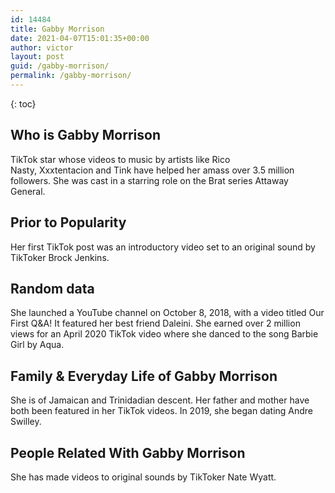 ```yaml
---
id: 14484
title: Gabby Morrison
date: 2021-04-07T15:01:35+00:00
author: victor
layout: post
guid: /gabby-morrison/
permalink: /gabby-morrison/
---
```



{: toc}


## Who is Gabby Morrison



TikTok star whose videos to music by artists like Rico Nasty, Xxxtentacion and Tink have helped her amass over 3.5 million followers. She was cast in a starring role on the Brat series Attaway General. 

                
                
                
## Prior to Popularity



Her first TikTok post was an introductory video set to an original sound by TikToker Brock Jenkins. 

                
                
                
## Random data



She launched a YouTube channel on October 8, 2018, with a video titled Our First Q&A! It featured her best friend Daleini. She earned over 2 million views for an April 2020 TikTok video where she danced to the song Barbie Girl by Aqua. 

                
                
                
## Family & Everyday Life of Gabby Morrison



She is of Jamaican and Trinidadian descent. Her father and mother have both been featured in her TikTok videos. In 2019, she began dating Andre Swilley.

                
                
                
## People Related With Gabby Morrison



She has made videos to original sounds by TikToker Nate Wyatt. 

                
              
            
          
          
          